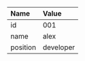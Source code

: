 
| Name     | Value     |
|:-------- |:--------- |
| id       | 001       |
| name     | alex      |
| position | developer |
